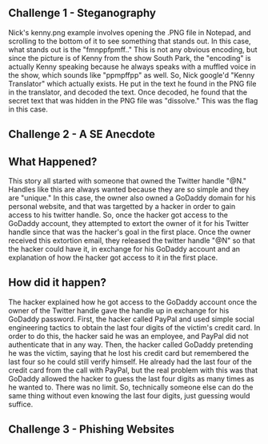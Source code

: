 Challenge 1 - Steganography
--
Nick's kenny.png example involves opening the .PNG file in Notepad, and scrolling to the bottom of it to see something that stands out. In this case, what stands out is the "fmnppfpmff.." This is not any obvious encoding, but 
since the picture is of Kenny from the show South Park, the "encoding" is actually Kenny speaking because he always speaks with a muffled voice in the show, which sounds like "ppmpffpp" as well.
So, Nick google'd "Kenny Translator" which actually exists. He put in the text he found in the PNG file in the translator, and decoded the text.
Once decoded, he found that the secret text that was hidden in the PNG file was "dissolve." This was the flag in this case.

Challenge 2 - A SE Anecdote 
--
What Happened?
-
This story all started with someone that owned the Twitter handle "@N." Handles like this are always wanted because they are so simple and they
are "unique." In this case, the owner also owned a GoDaddy domain for his personal website, and that was targetted by a hacker in order to gain access to his twitter handle.
So, once the hacker got access to the GoDaddy account, they attempted to extort the owner of it for his Twitter handle since that was the hacker's goal in the first place.
Once the owner received this extortion email, they released the twitter handle "@N" so that the hacker could have it, in exchange for his GoDaddy account and an explanation of how the hacker got access to it in the first place.

How did it happen?
-
The hacker explained how he got access to the GoDaddy account once the owner of the Twitter handle gave the handle up in exchange for his GoDaddy password. 
First, the hacker called PayPal and used simple social engineering tactics to obtain the last four digits of the victim's credit card. In order to do this,
the hacker said he was an employee, and PayPal did not authenticate that in any way. Then, the hacker called GoDaddy pretending he was the victim, saying that he lost his credit card but remembered the last four so he could still verify himself.
He already had the last four of the credit card from the call with PayPal, but the real problem with this was that GoDaddy allowed the hacker to guess the last four digits as many times as he wanted to. There was no limit.
So, technically someone else can do the same thing without even knowing the last four digits, just guessing would suffice. 

Challenge 3 - Phishing Websites
--
